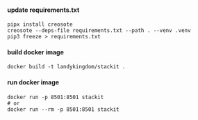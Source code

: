 #### update requirements.txt
```shell
pipx install creosote
creosote --deps-file requirements.txt --path . --venv .venv
pip3 freeze > requirements.txt
```

#### build docker image
```shell
docker build -t landykingdom/stackit .
```

#### run docker image

```shell
docker run -p 8501:8501 stackit
# or
docker run --rm -p 8501:8501 stackit
```
